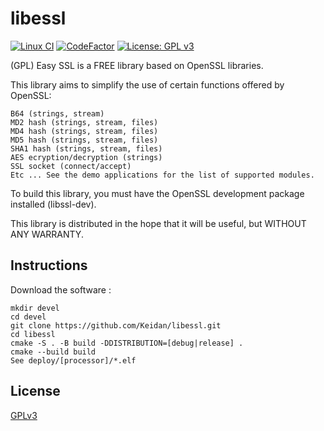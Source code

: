 # libessl
[![Linux CI](https://github.com/Keidan/libessl/actions/workflows/linux.yml/badge.svg)][linuxCI]
[![CodeFactor](https://www.codefactor.io/repository/github/keidan/libessl/badge)][codefactor]
[![License: GPL v3](https://img.shields.io/badge/License-GPLv3-blue.svg)][license]

(GPL) Easy SSL is a FREE library based on OpenSSL libraries.


This library aims to simplify the use of certain functions offered by OpenSSL:

	B64 (strings, stream)
	MD2 hash (strings, stream, files)
	MD4 hash (strings, stream, files)
	MD5 hash (strings, stream, files)
	SHA1 hash (strings, stream, files)
	AES ecryption/decryption (strings)
	SSL socket (connect/accept)
	Etc ... See the demo applications for the list of supported modules.

To build this library, you must have the OpenSSL development package installed (libssl-dev).

This library is distributed in the hope that it will be useful, but WITHOUT ANY WARRANTY.



## Instructions

Download the software :

	mkdir devel
	cd devel
	git clone https://github.com/Keidan/libessl.git
	cd libessl
	cmake -S . -B build -DDISTRIBUTION=[debug|release] .
	cmake --build build
	See deploy/[processor]/*.elf


## License

[GPLv3](https://github.com/Keidan/libessl/blob/master/license.txt)

[linuxCI]: https://github.com/Keidan/libessl/actions?query=workflow%3ALinux
[codefactor]: https://www.codefactor.io/repository/github/keidan/libessl
[license]: https://github.com/Keidan/libessl/blob/master/license.txt
